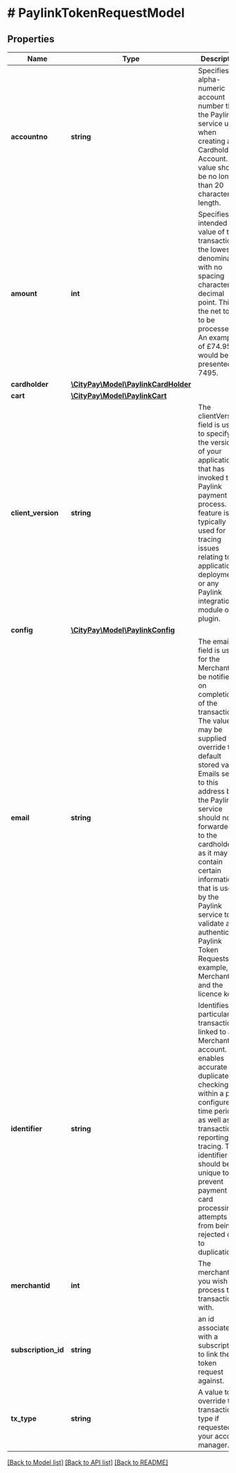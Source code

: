 # # PaylinkTokenRequestModel

## Properties

Name | Type | Description | Notes
------------ | ------------- | ------------- | -------------
**accountno** | **string** | Specifies an alpha-numeric account number that the Paylink service uses when creating a Cardholder Account. The value should be no longer than 20 characters in length. | [optional]
**amount** | **int** | Specifies the intended value of the transaction in the lowest denomination with no spacing characters or decimal point. This is the net total to be processed. An example of £74.95 would be presented as 7495. |
**cardholder** | [**\CityPay\Model\PaylinkCardHolder**](PaylinkCardHolder.md) |  | [optional]
**cart** | [**\CityPay\Model\PaylinkCart**](PaylinkCart.md) |  | [optional]
**client_version** | **string** | The clientVersion field is used to specify the version of your application that has invoked the Paylink payment process. This feature is typically used for tracing issues relating to application deployments, or any Paylink integration module or plugin. | [optional]
**config** | [**\CityPay\Model\PaylinkConfig**](PaylinkConfig.md) |  | [optional]
**email** | **string** | The email field is used for the Merchant to be notified on completion of the transaction . The value may be supplied to override the default stored value. Emails sent to this address by the Paylink service should not be forwarded on to the cardholder as it may contain certain information that is used by the Paylink service to validate and authenticate Paylink Token Requests: for example, the Merchant ID and the licence key. | [optional]
**identifier** | **string** | Identifies a particular transaction linked to a Merchant account. It enables accurate duplicate checking within a pre-configured time period, as well as transaction reporting and tracing. The identifier should be unique to prevent payment card processing attempts from being rejected due to duplication. |
**merchantid** | **int** | The merchant id you wish to process this transaction with. |
**subscription_id** | **string** | an id associated with a subscription to link the token request against. | [optional]
**tx_type** | **string** | A value to override the transaction type if requested by your account manager. | [optional]

[[Back to Model list]](../../README.md#models) [[Back to API list]](../../README.md#endpoints) [[Back to README]](../../README.md)
